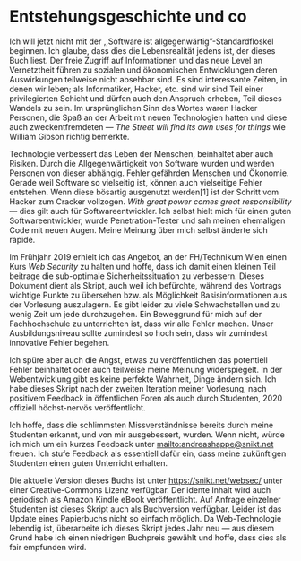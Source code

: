 # Entstehungsgeschichte und co

Ich will jetzt nicht mit der ,,Software ist
allgegenwärtig”-Standardfloskel beginnen. Ich glaube, dass dies die
Lebensrealität jedens ist, der dieses Buch liest. Der freie Zugriff auf
Informationen und das neue Level an Vernetztheit führen zu sozialen und
ökonomischen Entwicklungen deren Auswirkungen teilweise nicht absehbar
sind. Es sind interessante Zeiten, in denen wir leben; als Informatiker,
Hacker, etc. sind wir sind Teil einer privilegierten Schicht und dürfen
auch den Anspruch erheben, Teil dieses Wandels zu sein. Im
ursprünglichen Sinn des Wortes waren Hacker Personen, die Spaß an der
Arbeit mit neuen Technologien hatten und diese auch zweckentfremdeten —
*The Street will find its own uses for things* wie William Gibson
richtig bemerkte.

Technologie verbessert das Leben der Menschen, beinhaltet aber auch
Risiken. Durch die Allgegenwärtigkeit von Software wurden und werden
Personen von dieser abhängig. Fehler gefährden Menschen und Ökonomie.
Gerade weil Software so vielseitig ist, können auch vielseitige Fehler
entstehen. Wenn diese bösartig ausgenutzt werden[1] ist der Schritt vom
Hacker zum Cracker vollzogen. *With great power comes great
responsibility* — dies gilt auch für Softwareentwickler. Ich selbst
hielt mich für einen guten Softwareentwickler, wurde Penetration-Tester
und sah meinen ehemaligen Code mit neuen Augen. Meine Meinung über mich
selbst änderte sich rapide.

Im Frühjahr 2019 erhielt ich das Angebot, an der FH/Technikum Wien einen
Kurs *Web Security* zu halten und hoffe, dass ich damit einen kleinen
Teil beitrage die sub-optimale Sicherheitssituation zu verbessern.
Dieses Dokument dient als Skript, auch weil ich befürchte, während des
Vortrags wichtige Punkte zu übersehen bzw. als Möglichkeit
Basisinformationen aus der Vorlesung auszulagern. Es gibt leider zu
viele Schwachstellen und zu wenig Zeit um jede durchzugehen. Ein
Beweggrund für mich auf der Fachhochschule zu unterrichten ist, dass wir
alle Fehler machen. Unser Ausbildungsniveau sollte zumindest so hoch
sein, dass wir zumindest innovative Fehler begehen.

Ich spüre aber auch die Angst, etwas zu veröffentlichen das potentiell
Fehler beinhaltet oder auch teilweise meine Meinung widerspiegelt. In
der Webentwicklung gibt es keine perfekte Wahrheit, Dinge ändern sich.
Ich habe dieses Skript nach der zweiten Iteration meiner Vorlesung, nach
positivem Feedback in öffentlichen Foren als auch durch Studenten, 2020
offiziell höchst-nervös veröffentlicht.

Ich hoffe, dass die schlimmsten Missverständnisse bereits durch meine
Studenten erkannt, und von mir ausgebessert, wurden. Wenn nicht, würde
ich mich um ein kurzes Feedback unter
<a href="mailto:andreashappe@snikt.net"
class="uri">mailto:andreashappe@snikt.net</a> freuen. Ich stufe Feedback
als essentiell dafür ein, dass meine zukünftigen Studenten einen guten
Unterricht erhalten.

Die aktuelle Version dieses Buchs ist unter <https://snikt.net/websec/>
unter einer Creative-Commons Lizenz verfügbar. Der idente Inhalt wird
auch periodisch als Amazon Kindle eBook veröffentlicht. Auf Anfrage
einzelner Studenten ist dieses Skript auch als Buchversion verfügbar.
Leider ist das Update eines Papierbuchs nicht so einfach möglich. Da
Web-Technologie lebendig ist, überarbeite ich dieses Skript jedes Jahr
neu — aus diesem Grund habe ich einen niedrigen Buchpreis gewählt und
hoffe, dass dies als fair empfunden wird.
